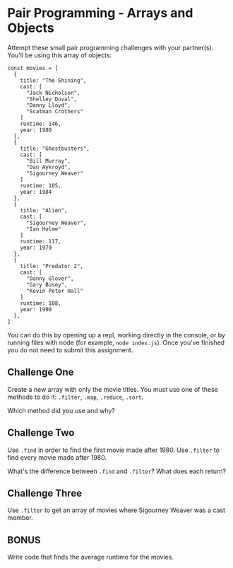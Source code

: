 # Pair Programming - Arrays and Objects

Attempt these small pair programming challenges with your partner(s). You'll be using this array of objects:

```
const movies = [
  {
    title: "The Shining",
    cast: [
      "Jack Nicholson",
      "Shelley Duval",
      "Danny Lloyd",
      "Scatman Crothers"
    ]
    runtime: 146,
    year: 1980
  },
  {
    title: "Ghostbusters",
    cast: [
      "Bill Murray",
      "Dan Aykroyd",
      "Sigourney Weaver"
    ]
    runtime: 105,
    year: 1984
  },
  {
    title: "Alien",
    cast: [
      "Sigourney Weaver",
      "Ian Holme"
    ]
    runtime: 117,
    year: 1979
  },
  {
    title: "Predator 2",
    cast: [
      "Danny Glover",
      "Gary Busey",
      "Kevin Peter Hall"
    ]
    runtime: 108,
    year: 1990
  },
]
```

You can do this by opening up a repl, working directly in the console, or by running files with node (for example, `node index.js`). Once you've finished you do not need to submit this assignment.

## Challenge One

Create a new array with only the movie titles. You must use one of these methods to do it: `.filter`, `.map`, `.reduce`, `.sort`.

Which method did you use and why?

## Challenge Two

Use `.find` in order to find the first movie made after 1980. Use `.filter` to find every movie made after 1980.

What's the difference between `.find` and `.filter`? What does each return?

## Challenge Three

Use `.filter` to get an array of movies where Sigourney Weaver was a cast member.

## BONUS

Write code that finds the average runtime for the movies.
